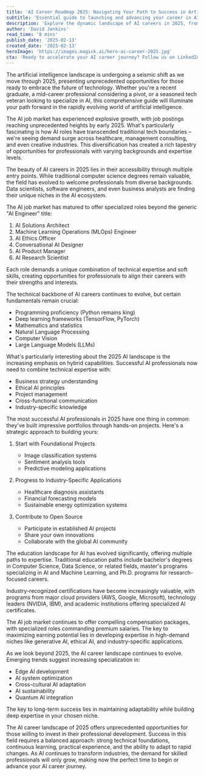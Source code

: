 ```yaml
---
title: 'AI Career Roadmap 2025: Navigating Your Path to Success in Artificial Intelligence'
subtitle: 'Essential guide to launching and advancing your career in AI for 2025'
description: 'Explore the dynamic landscape of AI careers in 2025, from essential technical skills to emerging specializations. Learn how to build a successful career path in artificial intelligence through education, practical experience, and strategic career planning.'
author: 'David Jenkins'
read_time: '8 mins'
publish_date: '2025-02-13'
created_date: '2025-02-13'
heroImage: 'https://images.magick.ai/hero-ai-career-2025.jpg'
cta: 'Ready to accelerate your AI career journey? Follow us on LinkedIn for daily insights, job opportunities, and exclusive advice from industry leaders shaping the future of artificial intelligence.'
---
```


The artificial intelligence landscape is undergoing a seismic shift as we move through 2025, presenting unprecedented opportunities for those ready to embrace the future of technology. Whether you're a recent graduate, a mid-career professional considering a pivot, or a seasoned tech veteran looking to specialize in AI, this comprehensive guide will illuminate your path forward in the rapidly evolving world of artificial intelligence.

The AI job market has experienced explosive growth, with job postings reaching unprecedented heights by early 2025. What's particularly fascinating is how AI roles have transcended traditional tech boundaries – we're seeing demand surge across healthcare, management consulting, and even creative industries. This diversification has created a rich tapestry of opportunities for professionals with varying backgrounds and expertise levels.

The beauty of AI careers in 2025 lies in their accessibility through multiple entry points. While traditional computer science degrees remain valuable, the field has evolved to welcome professionals from diverse backgrounds. Data scientists, software engineers, and even business analysts are finding their unique niches in the AI ecosystem.

The AI job market has matured to offer specialized roles beyond the generic "AI Engineer" title:

1. AI Solutions Architect
2. Machine Learning Operations (MLOps) Engineer
3. AI Ethics Officer
4. Conversational AI Designer
5. AI Product Manager
6. AI Research Scientist

Each role demands a unique combination of technical expertise and soft skills, creating opportunities for professionals to align their careers with their strengths and interests.

The technical backbone of AI careers continues to evolve, but certain fundamentals remain crucial:

- Programming proficiency (Python remains king)
- Deep learning frameworks (TensorFlow, PyTorch)
- Mathematics and statistics
- Natural Language Processing
- Computer Vision
- Large Language Models (LLMs)

What's particularly interesting about the 2025 AI landscape is the increasing emphasis on hybrid capabilities. Successful AI professionals now need to combine technical expertise with:

- Business strategy understanding
- Ethical AI principles
- Project management
- Cross-functional communication
- Industry-specific knowledge

The most successful AI professionals in 2025 have one thing in common: they've built impressive portfolios through hands-on projects. Here's a strategic approach to building yours:

1. Start with Foundational Projects
   - Image classification systems
   - Sentiment analysis tools
   - Predictive modeling applications

2. Progress to Industry-Specific Applications
   - Healthcare diagnosis assistants
   - Financial forecasting models
   - Sustainable energy optimization systems

3. Contribute to Open Source
   - Participate in established AI projects
   - Share your own innovations
   - Collaborate with the global AI community

The education landscape for AI has evolved significantly, offering multiple paths to expertise. Traditional education paths include bachelor's degrees in Computer Science, Data Science, or related fields, master's programs specializing in AI and Machine Learning, and Ph.D. programs for research-focused careers.

Industry-recognized certifications have become increasingly valuable, with programs from major cloud providers (AWS, Google, Microsoft), technology leaders (NVIDIA, IBM), and academic institutions offering specialized AI certificates.

The AI job market continues to offer compelling compensation packages, with specialized roles commanding premium salaries. The key to maximizing earning potential lies in developing expertise in high-demand niches like generative AI, ethical AI, and industry-specific applications.

As we look beyond 2025, the AI career landscape continues to evolve. Emerging trends suggest increasing specialization in:

- Edge AI development
- AI system optimization
- Cross-cultural AI adaptation
- AI sustainability
- Quantum AI integration

The key to long-term success lies in maintaining adaptability while building deep expertise in your chosen niche.

The AI career landscape of 2025 offers unprecedented opportunities for those willing to invest in their professional development. Success in this field requires a balanced approach: strong technical foundations, continuous learning, practical experience, and the ability to adapt to rapid changes. As AI continues to transform industries, the demand for skilled professionals will only grow, making now the perfect time to begin or advance your AI career journey.